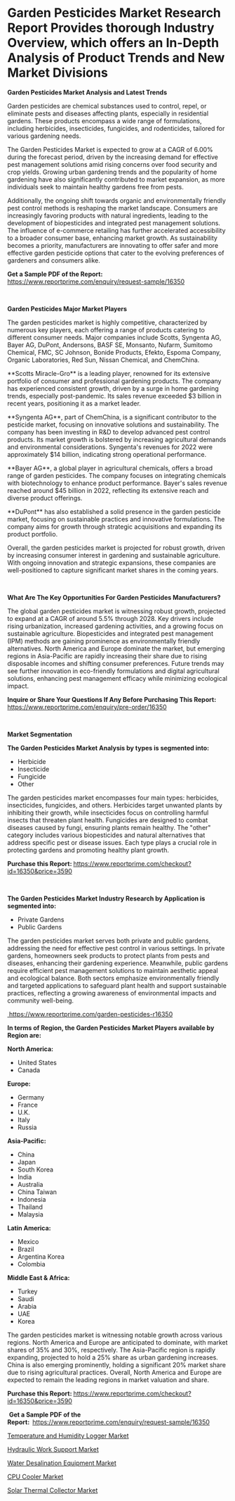 <p><h1>Garden Pesticides Market Research Report Provides thorough Industry Overview, which offers an In-Depth Analysis of Product Trends and New Market Divisions</h1></p><p><strong>Garden Pesticides Market Analysis and Latest Trends</strong></p>
<p><p>Garden pesticides are chemical substances used to control, repel, or eliminate pests and diseases affecting plants, especially in residential gardens. These products encompass a wide range of formulations, including herbicides, insecticides, fungicides, and rodenticides, tailored for various gardening needs.</p><p>The Garden Pesticides Market is expected to grow at a CAGR of 6.00% during the forecast period, driven by the increasing demand for effective pest management solutions amid rising concerns over food security and crop yields. Growing urban gardening trends and the popularity of home gardening have also significantly contributed to market expansion, as more individuals seek to maintain healthy gardens free from pests. </p><p>Additionally, the ongoing shift towards organic and environmentally friendly pest control methods is reshaping the market landscape. Consumers are increasingly favoring products with natural ingredients, leading to the development of biopesticides and integrated pest management solutions. The influence of e-commerce retailing has further accelerated accessibility to a broader consumer base, enhancing market growth. As sustainability becomes a priority, manufacturers are innovating to offer safer and more effective garden pesticide options that cater to the evolving preferences of gardeners and consumers alike.</p></p>
<p><strong>Get a Sample PDF of the Report:&nbsp;</strong> <a href="https://www.reportprime.com/enquiry/request-sample/16350?utm_campaign=3208&utm_medium=2&utm_source=Github&utm_content=ia&utm_term=17032025&utm_id=garden-pesticides">https://www.reportprime.com/enquiry/request-sample/16350</a></p>
<p>&nbsp;</p>
<p><strong>Garden Pesticides Major Market Players</strong></p>
<p><p>The garden pesticides market is highly competitive, characterized by numerous key players, each offering a range of products catering to different consumer needs. Major companies include Scotts, Syngenta AG, Bayer AG, DuPont, Andersons, BASF SE, Monsanto, Nufarm, Sumitomo Chemical, FMC, SC Johnson, Bonide Products, Efekto, Espoma Company, Organic Laboratories, Red Sun, Nissan Chemical, and ChemChina.</p><p>**Scotts Miracle-Gro** is a leading player, renowned for its extensive portfolio of consumer and professional gardening products. The company has experienced consistent growth, driven by a surge in home gardening trends, especially post-pandemic. Its sales revenue exceeded $3 billion in recent years, positioning it as a market leader.</p><p>**Syngenta AG**, part of ChemChina, is a significant contributor to the pesticide market, focusing on innovative solutions and sustainability. The company has been investing in R&D to develop advanced pest control products. Its market growth is bolstered by increasing agricultural demands and environmental considerations. Syngenta's revenues for 2022 were approximately $14 billion, indicating strong operational performance.</p><p>**Bayer AG**, a global player in agricultural chemicals, offers a broad range of garden pesticides. The company focuses on integrating chemicals with biotechnology to enhance product performance. Bayer's sales revenue reached around $45 billion in 2022, reflecting its extensive reach and diverse product offerings.</p><p>**DuPont** has also established a solid presence in the garden pesticide market, focusing on sustainable practices and innovative formulations. The company aims for growth through strategic acquisitions and expanding its product portfolio.</p><p>Overall, the garden pesticides market is projected for robust growth, driven by increasing consumer interest in gardening and sustainable agriculture. With ongoing innovation and strategic expansions, these companies are well-positioned to capture significant market shares in the coming years.</p></p>
<p>&nbsp;</p>
<p><strong>What Are The Key Opportunities For Garden Pesticides Manufacturers?</strong></p>
<p><p>The global garden pesticides market is witnessing robust growth, projected to expand at a CAGR of around 5.5% through 2028. Key drivers include rising urbanization, increased gardening activities, and a growing focus on sustainable agriculture. Biopesticides and integrated pest management (IPM) methods are gaining prominence as environmentally friendly alternatives. North America and Europe dominate the market, but emerging regions in Asia-Pacific are rapidly increasing their share due to rising disposable incomes and shifting consumer preferences. Future trends may see further innovation in eco-friendly formulations and digital agricultural solutions, enhancing pest management efficacy while minimizing ecological impact.</p></p>
<p><strong>Inquire or Share Your Questions If Any Before Purchasing This Report:</strong> <a href="https://www.reportprime.com/enquiry/pre-order/16350?utm_campaign=3208&utm_medium=2&utm_source=Github&utm_content=ia&utm_term=17032025&utm_id=garden-pesticides">https://www.reportprime.com/enquiry/pre-order/16350</a></p>
<p>&nbsp;</p>
<p><strong>Market Segmentation</strong></p>
<p><strong>The Garden Pesticides Market Analysis by types is segmented into:</strong></p>
<p><ul><li>Herbicide</li><li>Insecticide</li><li>Fungicide</li><li>Other</li></ul></p>
<p><p>The garden pesticides market encompasses four main types: herbicides, insecticides, fungicides, and others. Herbicides target unwanted plants by inhibiting their growth, while insecticides focus on controlling harmful insects that threaten plant health. Fungicides are designed to combat diseases caused by fungi, ensuring plants remain healthy. The "other" category includes various biopesticides and natural alternatives that address specific pest or disease issues. Each type plays a crucial role in protecting gardens and promoting healthy plant growth.</p></p>
<p><strong>Purchase this Report:&nbsp;</strong><a href="https://www.reportprime.com/checkout?id=16350&price=3590&utm_campaign=3208&utm_medium=2&utm_source=Github&utm_content=ia&utm_term=17032025&utm_id=garden-pesticides">https://www.reportprime.com/checkout?id=16350&price=3590</a></p>
<p>&nbsp;</p>
<p><strong>The Garden Pesticides Market Industry Research by Application is segmented into:</strong></p>
<p><ul><li>Private Gardens</li><li>Public Gardens</li></ul></p>
<p><p>The garden pesticides market serves both private and public gardens, addressing the need for effective pest control in various settings. In private gardens, homeowners seek products to protect plants from pests and diseases, enhancing their gardening experience. Meanwhile, public gardens require efficient pest management solutions to maintain aesthetic appeal and ecological balance. Both sectors emphasize environmentally friendly and targeted applications to safeguard plant health and support sustainable practices, reflecting a growing awareness of environmental impacts and community well-being.</p></p>
<p><a href="https://www.reportprime.com/garden-pesticides-r16350?utm_campaign=3208&utm_medium=2&utm_source=Github&utm_content=ia&utm_term=17032025&utm_id=garden-pesticides">&nbsp;https://www.reportprime.com/garden-pesticides-r16350</a></p>
<p><strong>In terms of Region, the Garden Pesticides Market Players available by Region are:</strong></p>
<p>
    <p> <strong> North America: </strong>
        <ul>
            <li>United States</li>
            <li>Canada</li>
        </ul>
        </p> 
    <p> <strong> Europe: </strong>
        <ul>
            <li>Germany</li>
            <li>France</li>
            <li>U.K.</li>
            <li>Italy</li>
            <li>Russia</li>
        </ul>
        </p> 
    <p> <strong> Asia-Pacific: </strong>
        <ul>
            <li>China</li>
            <li>Japan</li>
            <li>South Korea</li>
            <li>India</li>
            <li>Australia</li>
            <li>China Taiwan</li>
            <li>Indonesia</li>
            <li>Thailand</li>
            <li>Malaysia</li>
        </ul>
        </p> 
    <p> <strong> Latin America: </strong>
        <ul>
            <li>Mexico</li>
            <li>Brazil</li>
            <li>Argentina Korea</li>
            <li>Colombia</li>
        </ul>
        </p> 
    <p> <strong> Middle East & Africa: </strong>
        <ul>
            <li>Turkey</li>
            <li>Saudi</li>
            <li>Arabia</li>
            <li>UAE</li>
            <li>Korea</li>
        </ul>
    </p>
    </p>
<p><p>The garden pesticides market is witnessing notable growth across various regions. North America and Europe are anticipated to dominate, with market shares of 35% and 30%, respectively. The Asia-Pacific region is rapidly expanding, projected to hold a 25% share as urban gardening increases. China is also emerging prominently, holding a significant 20% market share due to rising agricultural practices. Overall, North America and Europe are expected to remain the leading regions in market valuation and share.</p></p>
<p><strong>Purchase this Report: </strong><a href="https://www.reportprime.com/checkout?id=16350&price=3590&utm_campaign=3208&utm_medium=2&utm_source=Github&utm_content=ia&utm_term=17032025&utm_id=garden-pesticides">https://www.reportprime.com/checkout?id=16350&price=3590</a></p>
<p>&nbsp;<strong>Get a Sample PDF of the Report:&nbsp;&nbsp;</strong><a href="https://www.reportprime.com/enquiry/request-sample/16350?utm_campaign=3208&utm_medium=2&utm_source=Github&utm_content=ia&utm_term=17032025&utm_id=garden-pesticides">https://www.reportprime.com/enquiry/request-sample/16350</a></p>
<p><strong></strong></p>
<p><p><a href="https://www.linkedin.com/pulse/temperature-humidity-logger-market-state-revenue-forecast-growth-2mvmf?utm_campaign=3208&utm_medium=2&utm_source=Github&utm_content=ia&utm_term=17032025&utm_id=garden-pesticides">Temperature and Humidity Logger Market</a></p><p><a href="https://www.linkedin.com/pulse/hydraulic-work-support-market-trends-focusing-insight-forecast-z9znc?utm_campaign=3208&utm_medium=2&utm_source=Github&utm_content=ia&utm_term=17032025&utm_id=garden-pesticides">Hydraulic Work Support Market</a></p><p><a href="https://www.linkedin.com/pulse/unveiling-water-desalination-equipment-market-drivers-projected-xq5df?utm_campaign=3208&utm_medium=2&utm_source=Github&utm_content=ia&utm_term=17032025&utm_id=garden-pesticides">Water Desalination Equipment Market</a></p><p><a href="https://www.linkedin.com/pulse/future-growth-prospects-cpu-cooler-market-size-expected-jdtpf?utm_campaign=3208&utm_medium=2&utm_source=Github&utm_content=ia&utm_term=17032025&utm_id=garden-pesticides">CPU Cooler Market</a></p><p><a href="https://www.linkedin.com/pulse/market-research-report-growth-solar-thermal-collector-vnxuf?utm_campaign=3208&utm_medium=2&utm_source=Github&utm_content=ia&utm_term=17032025&utm_id=garden-pesticides">Solar Thermal Collector Market</a></p></p>